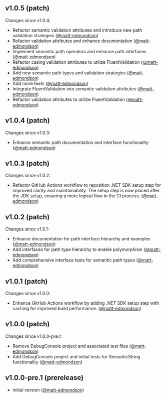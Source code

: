 ## v1.0.5 (patch)

Changes since v1.0.4:

- Refactor semantic validation attributes and introduce new path validation strategies ([@matt-edmondson](https://github.com/matt-edmondson))
- Refactor validation attributes and enhance documentation ([@matt-edmondson](https://github.com/matt-edmondson))
- Implement semantic path operators and enhance path interfaces ([@matt-edmondson](https://github.com/matt-edmondson))
- Refactor casing validation attributes to utilize FluentValidation ([@matt-edmondson](https://github.com/matt-edmondson))
-  Add new semantic path types and validation strategies ([@matt-edmondson](https://github.com/matt-edmondson))
- Add more teats ([@matt-edmondson](https://github.com/matt-edmondson))
- Integrate FluentValidation into semantic validation attributes ([@matt-edmondson](https://github.com/matt-edmondson))
- Refactor validation attributes to utilize FluentValidation ([@matt-edmondson](https://github.com/matt-edmondson))
## v1.0.4 (patch)

Changes since v1.0.3:

- Enhance semantic path documentation and interface functionality ([@matt-edmondson](https://github.com/matt-edmondson))
## v1.0.3 (patch)

Changes since v1.0.2:

- Refactor GitHub Actions workflow to reposition .NET SDK setup step for improved clarity and maintainability. The setup step is now placed after the JDK setup, ensuring a more logical flow in the CI process. ([@matt-edmondson](https://github.com/matt-edmondson))
## v1.0.2 (patch)

Changes since v1.0.1:

- Enhance documentation for path interface hierarchy and examples ([@matt-edmondson](https://github.com/matt-edmondson))
- Add interfaces for path type hierarchy to enable polymorphism ([@matt-edmondson](https://github.com/matt-edmondson))
- Add comprehensive interface tests for semantic path types ([@matt-edmondson](https://github.com/matt-edmondson))
## v1.0.1 (patch)

Changes since v1.0.0:

- Enhance GitHub Actions workflow by adding .NET SDK setup step with caching for improved build performance. ([@matt-edmondson](https://github.com/matt-edmondson))
## v1.0.0 (patch)

Changes since v1.0.0-pre.1:

- Remove DebugConsole project and associated test files ([@matt-edmondson](https://github.com/matt-edmondson))
- Add DebugConsole project and initial tests for SemanticString functionality ([@matt-edmondson](https://github.com/matt-edmondson))
## v1.0.0-pre.1 (prerelease)

- initial version ([@matt-edmondson](https://github.com/matt-edmondson))

